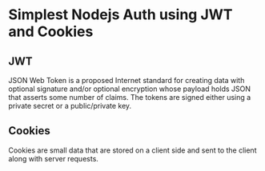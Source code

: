# Simplest Nodejs Auth using JWT and Cookies
## JWT
JSON Web Token is a proposed Internet standard for creating data with optional signature and/or optional encryption whose payload holds JSON that asserts some number of claims. The tokens are signed either using a private secret or a public/private key.

## Cookies

Cookies are small data that are stored on a client side and sent to the client along with server requests.


